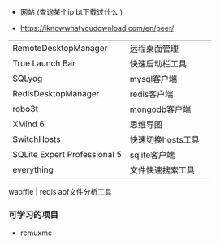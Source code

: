- 网站 (查询某个ip bt下载过什么 )
* https://iknowwhatyoudownload.com/en/peer/



|                              |                   |      |
| ---------------------------- | ----------------- | ---- |
| RemoteDesktopManager         | 远程桌面管理      |      |
| True Launch Bar              | 快速启动栏工具    |      |
| SQLyog                       | mysql客户端       |      |
| RedisDesktopManager          | redis客户端       |      |
| robo3t                       | mongodb客户端     |      |
| XMind 6                      | 思维导图          |      |
| SwitchHosts                  | 快速切换hosts工具 |      |
| SQLite Expert Professional 5 | sqlite客户端      |      |
| everything                   | 文件快速搜索工具  |      |






waoffle  | redis aof文件分析工具




### 可学习的项目
- remuxme
